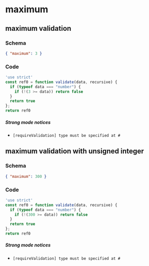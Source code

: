 # maximum

## maximum validation

### Schema

```json
{ "maximum": 3 }
```

### Code

```js
'use strict'
const ref0 = function validate(data, recursive) {
  if (typeof data === "number") {
    if (!(3 >= data)) return false
  }
  return true
};
return ref0
```

##### Strong mode notices

 * `[requireValidation] type must be specified at #`


## maximum validation with unsigned integer

### Schema

```json
{ "maximum": 300 }
```

### Code

```js
'use strict'
const ref0 = function validate(data, recursive) {
  if (typeof data === "number") {
    if (!(300 >= data)) return false
  }
  return true
};
return ref0
```

##### Strong mode notices

 * `[requireValidation] type must be specified at #`

